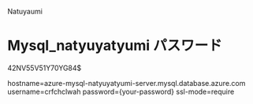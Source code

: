 Natuyaumi
# Mysql_natyuyatyumi パスワード
42NV55V51Y70YG84$


hostname=azure-mysql-natyuyatyumi-server.mysql.database.azure.com
username=crfchclwah
password={your-password}
ssl-mode=require
